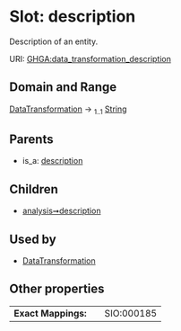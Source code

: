 
# Slot: description


Description of an entity.

URI: [GHGA:data_transformation_description](https://w3id.org/GHGA/data_transformation_description)


## Domain and Range

[DataTransformation](DataTransformation.md) &#8594;  <sub>1..1</sub> [String](types/String.md)

## Parents

 *  is_a: [description](description.md)

## Children

 *  [analysis➞description](analysis_description.md)

## Used by

 * [DataTransformation](DataTransformation.md)

## Other properties

|  |  |  |
| --- | --- | --- |
| **Exact Mappings:** | | SIO:000185 |

